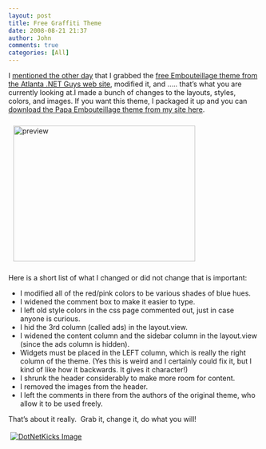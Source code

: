```yaml
---
layout: post
title: Free Graffiti Theme
date: 2008-08-21 21:37
author: John
comments: true
categories: [All]
---
```

<p>I <a href="/all/a-new-look-for-my-graffiti-cms-theme/">mentioned the other day</a> that I grabbed the <a href="http://www.devcow.com/blogs/adnrg/archive/2008/02/22/10-new-graffiti-cms-themes.aspx">free Embouteillage theme from the Atlanta .NET Guys web site</a>, modified it, and ….. that’s what you are currently looking at.I made a bunch of changes to the layouts, styles, colors, and images. If you want this theme, I packaged it up and you can <a href="http://images.johnpapa.net/wp-content/uploads/files/downloads/PapaEmbouteillage.rar">download the Papa Embouteillage theme from my site here</a>.</p>  <p><a href="http://images.johnpapa.net/wp-content/uploads/files/media/image/WindowsLiveWriter/FreeGraffitiTheme_12D2F/preview_2.png"><img title="preview" style="margin: 10px" height="272" alt="preview" src="http://images.johnpapa.net/wp-content/uploads/files/media/image/WindowsLiveWriter/FreeGraffitiTheme_12D2F/preview_thumb.png" width="364" /></a></p>  <p>Here is a short list of what I changed or did not change that is important:</p>  <ul>   <li>I modified all of the red/pink colors to be various shades of blue hues. </li>    <li>I widened the comment box to make it easier to type. </li>    <li>I left old style colors in the css page commented out, just in case anyone is curious. </li>    <li>I hid the 3rd column (called ads) in the layout.view. </li>    <li>I widened the content column and the sidebar column in the layout.view (since the ads column is hidden). </li>    <li>Widgets must be placed in the LEFT column, which is really the right column of the theme. (Yes this is weird and I certainly could fix it, but I kind of like how it backwards. It gives it character!) </li>    <li>I shrunk the header considerably to make more room for content. </li>    <li>I removed the images from the header. </li>    <li>I left the comments in there from the authors of the original theme, who allow it to be used freely. </li> </ul>  <p>That’s about it really.&#160; Grab it, change it, do what you will!</p><div class="wlWriterHeaderFooter" style="text-align:left; margin:0px; padding:4px 4px 4px 4px;"><a href="http://www.dotnetkicks.com/kick/?url=/all/free-graffiti-theme/"><img src="http://www.dotnetkicks.com/Services/Images/KickItImageGenerator.ashx?url=/all/free-graffiti-theme/&amp;bgcolor=0080C0&amp;fgcolor=FFFFFF&amp;border=000000&amp;cbgcolor=D4E1ED&amp;cfgcolor=000000" alt="DotNetKicks Image" border="0/"></a></div><div class="wlWriterHeaderFooter" style="text-align:left; margin:0px; padding:4px 4px 4px 4px;"><script type="text/javascript"><!-- var dzone_url = '/all/free-graffiti-theme/'; var dzone_title = 'Free Graffiti Theme'; var dzone_blurb = 'Free Graffiti Theme'; var dzone_style = '1'; --></script><script language="javascript" src="http://widgets.dzone.com/widgets/zoneit.js"></script> </div>


